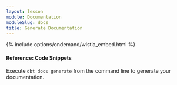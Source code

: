 ```yaml
---
layout: lesson
module: Documentation
moduleSlug: docs
title: Generate Documentation
---
```


{% include options/ondemand/wistia_embed.html %}

#### Reference: Code Snippets

Execute `dbt docs generate` from the command line to generate your documentation.